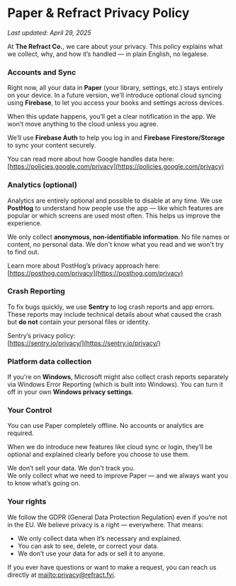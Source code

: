 # **Paper & Refract Privacy Policy**  
_Last updated: April 29, 2025_

At **The Refract Co.**, we care about your privacy. This policy explains what we collect, why, and how it’s handled — in plain English, no legalese.

### Accounts and Sync  
Right now, all your data in **Paper** (your library, settings, etc.) stays entirely on your device. In a future version, we’ll introduce optional cloud syncing using **Firebase**, to let you access your books and settings across devices.

When this update happens, you’ll get a clear notification in the app. We won’t move anything to the cloud unless you agree.

We’ll use **Firebase Auth** to help you log in and **Firebase Firestore/Storage** to sync your content securely.

You can read more about how Google handles data here:  
[https://policies.google.com/privacy](https://policies.google.com/privacy)

### Analytics (optional) 
Analytics are entirely optional and possible to disable at any time. 
We use **PostHog** to understand how people use the app — like which features are popular or which screens are used most often. This helps us improve the experience.

We only collect **anonymous, non-identifiable information**. No file names or content, no personal data. We don't know what you read and we won't try to find out.

Learn more about PostHog’s privacy approach here:  
[https://posthog.com/privacy](https://posthog.com/privacy)

### Crash Reporting  
To fix bugs quickly, we use **Sentry** to log crash reports and app errors. These reports may include technical details about what caused the crash but **do not** contain your personal files or identity.

Sentry’s privacy policy:  
[https://sentry.io/privacy/](https://sentry.io/privacy/)

### Platform data collection
If you're on **Windows**, Microsoft might also collect crash reports separately via Windows Error Reporting (which is built into Windows). You can turn it off in your own **Windows privacy settings**.

### Your Control  
You can use Paper completely offline. No accounts or analytics are required.

When we do introduce new features like cloud sync or login, they’ll be optional and explained clearly before you choose to use them.

We don’t sell your data. We don’t track you.  
We only collect what we need to improve Paper — and we always want you to know what’s going on.

### Your rights
We follow the GDPR (General Data Protection Regulation) even if you’re not in the EU. We believe privacy is a right — everywhere. That means:
- We only collect data when it’s necessary and explained.
- You can ask to see, delete, or correct your data.
- We don’t use your data for ads or sell it to anyone.

If you ever have questions or want to make a request, you can reach us directly at [mailto:privacy@refract.fyi](privacy@refract.fyi).
